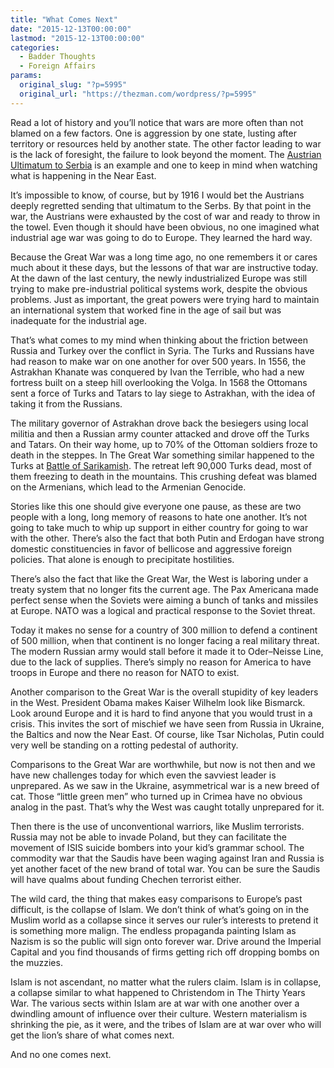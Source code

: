 ```yaml
---
title: "What Comes Next"
date: "2015-12-13T00:00:00"
lastmod: "2015-12-13T00:00:00"
categories:
  - Badder Thoughts
  - Foreign Affairs
params:
  original_slug: "?p=5995"
  original_url: "https://thezman.com/wordpress/?p=5995"
---
```


Read a lot of history and you’ll notice that wars are more often than
not blamed on a few factors. One is aggression by one state, lusting
after territory or resources held by another state. The other factor
leading to war is the lack of foresight, the failure to look beyond the
moment. The [Austrian Ultimatum to
Serbia](https://en.wikipedia.org/wiki/July_Crisis) is an example and one
to keep in mind when watching what is happening in the Near East.

It’s impossible to know, of course, but by 1916 I would bet the
Austrians deeply regretted sending that ultimatum to the Serbs. By that
point in the war, the Austrians were exhausted by the cost of war and
ready to throw in the towel. Even though it should have been obvious, no
one imagined what industrial age war was going to do to Europe. They
learned the hard way.

Because the Great War was a long time ago, no one remembers it or cares
much about it these days, but the lessons of that war are instructive
today. At the dawn of the last century, the newly industrialized Europe
was still trying to make pre-industrial political systems work, despite
the obvious problems. Just as important, the great powers were trying
hard to maintain an international system that worked fine in the age of
sail but was inadequate for the industrial age.

That’s what comes to my mind when thinking about the friction between
Russia and Turkey over the conflict in Syria. The Turks and Russians
have had reason to make war on one another for over 500 years. In 1556,
the Astrakhan Khanate was conquered by Ivan the Terrible, who had a new
fortress built on a steep hill overlooking the Volga. In 1568 the
Ottomans sent a force of Turks and Tatars to lay siege to Astrakhan,
with the idea of taking it from the Russians.

The military governor of Astrakhan drove back the besiegers using local
militia and then a Russian army counter attacked and drove off the Turks
and Tatars. On their way home, up to 70% of the Ottoman soldiers froze
to death in the steppes. In The Great War something similar happened to
the Turks at [Battle of
Sarikamish](https://en.wikipedia.org/wiki/Battle_of_Sarikamish). The
retreat left 90,000 Turks dead, most of them freezing to death in the
mountains. This crushing defeat was blamed on the Armenians, which lead
to the Armenian Genocide.

Stories like this one should give everyone one pause, as these are two
people with a long, long memory of reasons to hate one another. It’s not
going to take much to whip up support in either country for going to war
with the other. There’s also the fact that both Putin and Erdogan have
strong domestic constituencies in favor of bellicose and aggressive
foreign policies. That alone is enough to precipitate hostilities.

There’s also the fact that like the Great War, the West is laboring
under a treaty system that no longer fits the current age. The Pax
Americana made perfect sense when the Soviets were aiming a bunch of
tanks and missiles at Europe. NATO was a logical and practical response
to the Soviet threat.

Today it makes no sense for a country of 300 million to defend a
continent of 500 million, when that continent is no longer facing a real
military threat. The modern Russian army would stall before it made it
to Oder–Neisse Line, due to the lack of supplies. There’s simply no
reason for America to have troops in Europe and there no reason for NATO
to exist.

Another comparison to the Great War is the overall stupidity of key
leaders in the West. President Obama makes Kaiser Wilhelm look like
Bismarck. Look around Europe and it is hard to find anyone that you
would trust in a crisis. This invites the sort of mischief we have seen
from Russia in Ukraine, the Baltics and now the Near East. Of course,
like Tsar Nicholas, Putin could very well be standing on a rotting
pedestal of authority.

Comparisons to the Great War are worthwhile, but now is not then and we
have new challenges today for which even the savviest leader is
unprepared. As we saw in the Ukraine, asymmetrical war is a new breed of
cat. Those “little green men” who turned up in Crimea have no obvious
analog in the past. That’s why the West was caught totally unprepared
for it.

Then there is the use of unconventional warriors, like Muslim
terrorists. Russia may not be able to invade Poland, but they can
facilitate the movement of ISIS suicide bombers into your kid’s grammar
school. The commodity war that the Saudis have been waging against Iran
and Russia is yet another facet of the new brand of total war. You can
be sure the Saudis will have qualms about funding Chechen terrorist
either.

The wild card, the thing that makes easy comparisons to Europe’s past
difficult, is the collapse of Islam. We don’t think of what’s going on
in the Muslim world as a collapse since it serves our ruler’s interests
to pretend it is something more malign. The endless propaganda painting
Islam as Nazism is so the public will sign onto forever war. Drive
around the Imperial Capital and you find thousands of firms getting rich
off dropping bombs on the muzzies.

Islam is not ascendant, no matter what the rulers claim. Islam is in
collapse, a collapse similar to what happened to Christendom in The
Thirty Years War. The various sects within Islam are at war with one
another over a dwindling amount of influence over their culture. Western
materialism is shrinking the pie, as it were, and the tribes of Islam
are at war over who will get the lion’s share of what comes next.

And no one comes next.

